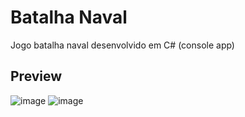 # Batalha Naval
Jogo batalha naval desenvolvido em C# (console app)

## Preview
![image](https://user-images.githubusercontent.com/51132386/160057725-7d5b495b-cb6a-4d47-b215-2e1d9b63cc16.png)
![image](https://user-images.githubusercontent.com/51132386/160057756-fdf48ed8-00a7-4062-a700-26ed882726e8.png)

